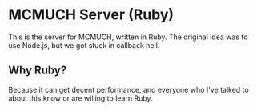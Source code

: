 MCMUCH Server (Ruby)
====================

This is the server for MCMUCH, written in Ruby.
The original idea was to use Node.js, but we got stuck in callback hell.

Why Ruby?
---------
Because it can get decent performance, and everyone who I've talked to about this know or are willing to learn Ruby.